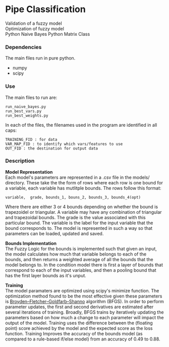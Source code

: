 # Pipe Classification

Validation of a fuzzy model  
Optimization of fuzzy model  
Python Naive Bayes 
Python Matrix Class

### Dependencies

The main files run in pure python. 

 - numpy
 - scipy

### Use

The main files to run are:

	run_naive_bayes.py
	run_best_vars.py
	run_best_weights.py
	
In each of the files, the filenames used in the program are identified in all caps: 

	TRAINING_FID : for data
	VAR_MAP_FID : to identify which vars/features to use
	OUT_FID : the destination for output data
	
### Description

**Model Representation**  
Each model's parameters are represented in a .csv file in the models/ directory. These take the the form of rows where each row is one bound for a variable, each variable has mutlitple bounds. The rows follow this format:

	variable,  grade, bounds_1, bouns_2, bounds_3, bounds_4(opt)
	
Where there are either 3 or 4 bounds depending on whether the bound is trapezoidel or triangular. A variable may have any combination of triangular and trapezoidal bounds. The grade is the value associated with this particular bound. The variable is the label for the input variable that the bound corresponds to. The model is represented in such a way so that parameters can be loaded, updated and saved.

**Bounds Implementation**  
The Fuzzy Logic for the bounds is implemented such that given an input, the model calculates how much that variable belongs to each of the bounds, and then returns a weighted average of all the bounds that the model belongs to. In the condition model there is first a layer of bounds that correspond to each of the input variables, and then a pooling bound that has the first layer bounds as it's unput.

**Training**  
The model paramaters are optimized using scipy's minimize function. The optimization method found to be the most effective given these parameters is [Broyden–Fletcher–Goldfarb–Shanno](https://en.wikipedia.org/wiki/Broyden–Fletcher–Goldfarb–Shanno_algorithm) algorithm (BFGS). In order to perform parameter updates, the first and second derivatives are estimated after several iterations of training. Broadly, BFGS trains by iteratively updating the parameters based on how much a change to each parameter will impact the output of the model. Training uses the difference between the (floating point) score achieved by the model and the expected score as the loss function. Training Improves the accuracy of the bounds model (as compared to a rule-based if/else model) from an accuracy of 0.49 to 0.88.